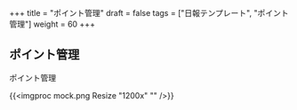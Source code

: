 +++
title = "ポイント管理"
draft = false
tags = ["日報テンプレート", "ポイント管理"]
weight = 60
+++

## ポイント管理

ポイント管理

{{<imgproc mock.png Resize "1200x" "" />}}
